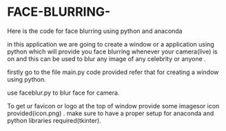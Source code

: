 # FACE-BLURRING-
Here  is the code for face blurring using python and anaconda 

in this application  we are going to create a window or a application using python which will provide you face blurring whenever your camera(live) is on and 
this can be used to blur any image of any celebrity or anyone .

firstly go to the file main.py code  provided refer that for creating a window using python.

use faceblur.py to blur face for camera.

To get ur favicon or logo at the top of window provide some imagesor icon  provided(icon.png) .
make sure to have a proper setup for anaconda and python libraries required(tkinter).
